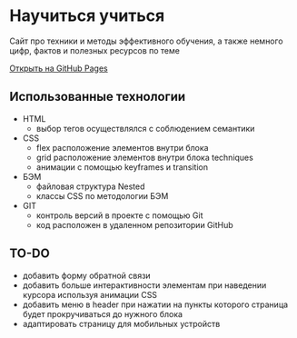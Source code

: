 # Научиться учиться

Сайт про техники и методы эффективного обучения, а также немного цифр, фактов и полезных ресурсов по теме

[Открыть на GitHub Pages](https://inc0re.github.io/how-to-learn/)

## Использованные технологии

 - HTML
	 - выбор тегов осуществлялся с соблюдением семантики
 - CSS
	 - flex расположение элементов внутри блока
	 - grid расположение элементов внутри блока techniques
	 - анимации с помощью keyframes и transition
 - БЭМ
	 - файловая структура Nested
	 - классы CSS по методологии БЭМ
 - GIT
	- контроль версий в проекте с помощью Git
	- код расположен в удаленном репозитории GitHub
## TO-DO
 - добавить форму обратной связи
 - добавить больше интерактивности элементам при наведении курсора используя анимации CSS
 - добавить меню в header при нажатии на пункты которого страница будет прокручиваться до нужного блока
 - адаптировать страницу для мобильных устройств

